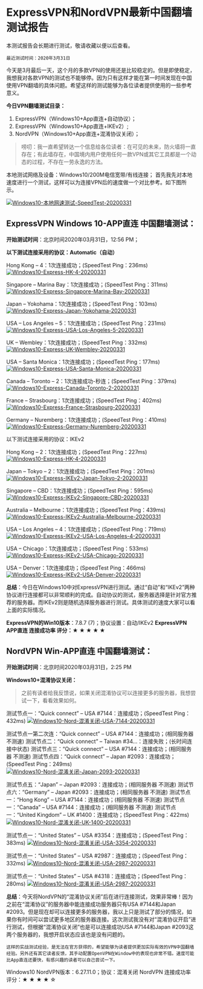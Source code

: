 
# ExpressVPN和NordVPN最新中国翻墙测试报告

本测试报告会长期进行测试，敬请收藏以便以后查看。

`最近测试时间：2020年3月31日`

今天是3月最后一天，这个月的多款VPN的使用还是比较稳定的。但是即使稳定，我想我对各款VPN的测试也不能够停。因为只有这样才能在第一时间发现在中国使用VPN翻墙的具体问题。希望这样的测试能够为各位读者提供使用的一些参考意义。

**今日VPN翻墙测试目录：**
1. ExpressVPN（Windows10+App直连+自动协议）；
2. ExpressVPN（Windows10+App直连+IKEv2）;
3. NordVPN（Windows10+App直连+混淆协议关闭）；

>唠叨：我一直希望转达一个信息给各位读者：在可见的未来，防火墙将一直存在；有此墙存在，中国境内用户使用任何一款VPN或其它工具都是一个动态的过程，不存在一劳永逸的方法。

本地测试网络及设备：Windows10/200M电信宽带/有线连接；
首先我先对本地速度进行一个测试，这样可以为连接VPN后的速度做一个对比参考。如下图所示。

[![Windows10-本地网速测试-SpeedTest-20200331](Windows10-本地网速测试-SpeedTest-20200331.jpg)](#)

## ExpressVPN Windows 10-APP直连 中国翻墙测试：

**开始测试时间**：北京时间2020年03月31日，12:56 PM；

**以下测试连接采用的协议：Automatic（自动）**

Hong Kong – 4：1次连接成功；(SpeedTest Ping：236ms)
[![Windows10-Express-HK-4-20200331](Windows10-Express-HK-4-20200331.jpg)](#)

Singapore – Marina Bay：1次连接成功；(SpeedTest Ping：311ms)
[![Windows10-Express-Singapore-Marina-Bay-20200331](Windows10-Express-Singapore-Marina-Bay-20200331.jpg)](#)

Japan – Yokohama：1次连接成功；(SpeedTest Ping：103ms)
[![Windows10-Express-Japan-Yokohama-20200331](Windows10-Express-Japan-Yokohama-20200331.jpg)](#)

USA – Los Angeles – 5：1次连接成功；(SpeedTest Ping：231ms)
[![Windows10-Express-USA-Los-Angeles-5-20200331](Windows10-Express-USA-Los-Angeles-5-20200331.jpg)](#)

UK – Wembley：1次连接成功；(SpeedTest Ping：332ms)
[![Windows10-Express-UK-Wembley-20200331](Windows10-Express-UK-Wembley-20200331.jpg)](#)

USA – Santa Monica：1次连接成功；(SpeedTest Ping：177ms)
[![Windows10-Express-USA-Santa-Monica-20200331](Windows10-Express-USA-Santa-Monica-20200331.jpg)](#)

Canada – Toronto – 2：1次连接成功-秒连；(SpeedTest Ping：379ms)
[![Windows10-Express-Canada-Toronto-2-20200331](Windows10-Express-Canada-Toronto-2-20200331.jpg)](#)

France – Strasbourg：1次连接成功；(SpeedTest Ping：402ms)
[![Windows10-Express-France-Strasbourg-20200331](Windows10-Express-France-Strasbourg-20200331.jpg)](#)

Germany – Nuremberg：1次连接成功；(SpeedTest Ping：410ms)
[![Windows10-Express-Germany-Nuremberg-20200331](Windows10-Express-Germany-Nuremberg-20200331.jpg)](#)

以下测试连接采用的协议：IKEv2

Hong Kong – 2：1次连接成功；(SpeedTest Ping：227ms)
[![Windows10-Express-HK-4-20200331](Windows10-Express-HK-4-20200331.jpg)](#)

Japan – Tokyo – 2：1次连接成功；(SpeedTest Ping：201ms)
[![Windows10-Express-IKEv2-Japan-Tokyo-2-20200331](Windows10-Express-IKEv2-Japan-Tokyo-2-20200331.jpg)](#)

Singapore – CBD：1次连接成功；(SpeedTest Ping：595ms)
[![Windows10-Express-IKEv2-Singapore-CBD-20200331](Windows10-Express-IKEv2-Singapore-CBD-20200331.jpg)](#)

Australia – Melbourne：1次连接成功；(SpeedTest Ping：439ms)
[![Windows10-Express-IKEv2-Australia-Melbourne-20200331](Windows10-Express-IKEv2-Australia-Melbourne-20200331.jpg)](#)

USA – Los Angeles – 4：1次连接成功；(SpeedTest Ping：719ms)
[![Windows10-Express-IKEv2-USA-Los-Angeles-4-20200331](Windows10-Express-IKEv2-USA-Los-Angeles-4-20200331.jpg)](#)

USA – Chicago：1次连接成功；(SpeedTest Ping：533ms)
[![Windows10-Express-IKEv2-USA-Chicago-20200331](Windows10-Express-IKEv2-USA-Chicago-20200331.jpg)](#)

USA – Denver：1次连接成功；(SpeedTest Ping：466ms)
[![Windows10-Express-IKEv2-USA-Denver-20200331](Windows10-Express-IKEv2-USA-Denver-20200331.jpg)](#)

**总结**：今日在Windows10中对ExpressVPN进行测试。通过“自动”和“IKEv2”两种协议进行连接都可以非常顺利的完成。自动协议的测试，服务器选择是针对官方推荐的服务器。而IKEv2则是随机选择服务器进行测试。具体测试的速度大家可以看上面的实际情况。

**ExpressVPN的Win10版本**：7.8.7 (7)；协议设置：自动/IKEv2
**ExpressVPN APP直连 连接成功率 评分：★ ★ ★ ★ ★**

## NordVPN Win-APP直连 中国翻墙测试：

**开始测试时间**：北京时间2020年03月31日，2:25 PM

**Windows10+混淆协议关闭：**

>之前有读者给我反馈说，如果关闭混淆协议可以连接更多的服务器，我想尝试一下，看看效果如何。

测试节点一：“Quick connect” – USA #7144：连接成功；(SpeedTest Ping：432ms)
[![Windows10-Nord-混淆关闭-USA-7144-20200331](Windows10-Nord-混淆关闭-USA-7144-20200331.jpg)](#)

测试节点一第二次连：“Quick connect” – USA #7144：连接成功；(相同服务器 不测速)
测试节点二：“Quick connect” – Taiwan #34…：连接失败；(长时间连接中状态)
测试节点三：“Quick connect” – USA #7144：连接成功；(相同服务器 不测速)
测试节点四：“Quick connect” – Japan #2093：连接成功；(SpeedTest Ping：249ms)
[![Windows10-Nord-混淆关闭-Japan-2093-20200331](Windows10-Nord-混淆关闭-Japan-2093-20200331.jpg)](#)

测试节点五：“Japan” – Japan #2093：连接成功；(相同服务器 不测速)
测试节点六：“Germany” – Japan #2093：连接成功；(相同服务器 不测速)
测试节点一：“Hong Kong” – USA #7144：连接成功；(相同服务器 不测速)
测试节点一：“Canada” – USA #7144：连接成功；(相同服务器 不测速)
测试节点一：“United Kingdom” – UK #1400：连接成功；(SpeedTest Ping：422ms)
[![Windows10-Nord-混淆关闭-UK-1400-20200331](Windows10-Nord-混淆关闭-UK-1400-20200331.jpg)](#)

测试节点一：“United States” – USA #3354：连接成功；(SpeedTest Ping：383ms)
[![Windows10-Nord-混淆关闭-USA-3354-20200331](Windows10-Nord-混淆关闭-USA-3354-20200331.jpg)](#)

测试节点一：“United States” – USA #2987：连接成功；(SpeedTest Ping：332ms)
[![Windows10-Nord-混淆关闭-USA-2987-20200331](Windows10-Nord-混淆关闭-USA-2987-20200331.jpg)](#)

测试节点一：“United States” – USA #4318：连接成功；(SpeedTest Ping：280ms)
[![Windows10-Nord-混淆关闭-USA-2987-20200331](Windows10-Nord-混淆关闭-USA-2987-20200331.jpg)](#)

**总结**：今天将NordVPN的“混淆协议关闭”后在进行连接测试，效果非常棒！因为之前在“混淆协议”的服务器中能连接成功服务器只有USA #7144和Japan #2093。但是现在却可以连接更多的服务器，我以上只是测试了部分的情况，如果你有时间可以尝试更多地区的服务器连接。这次测试我没有对“混淆协议开启”进行测试，但根据“混淆协议关闭”也是可以连接成功USA #7144和Japan #2093这两个服务器的，我想开启状态应该也是没有问题的。

    这样的实战测试经验，是无法在官方获得的，希望能够为读者提供更加实际有效的VPN中国翻墙经验。另外还有其它读者反馈，其手动配置OpenVPN在Window中的表现也非常不错。速度可能比App直连还要快，有感兴趣的读者可以自己尝试一下。

Windows10 NordVPN版本：6.27.11.0；协议：混淆关闭
NordVPN 连接成功率 评分：★ ★ ★ ★ ☆





